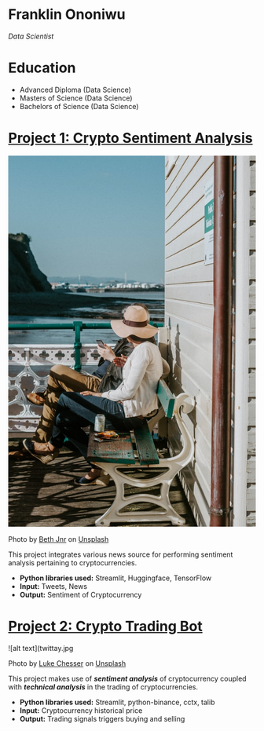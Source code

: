 # Franklin Ononiwu
*Data Scientist*

# Education
* Advanced Diploma (Data Science)
* Masters of Science (Data Science) 
* Bachelors of Science (Data Science)

# [Project 1: Crypto Sentiment Analysis](http://youtube.com/dataprofessor)
![alt text](vacay.jpg)

Photo by <a href="https://unsplash.com/@bthjnr?utm_source=unsplash&utm_medium=referral&utm_content=creditCopyText">Beth Jnr</a> on <a href="https://unsplash.com/s/photos/vacation-rental-recommender-system?utm_source=unsplash&utm_medium=referral&utm_content=creditCopyText">Unsplash</a>

This project integrates various news source for performing sentiment analysis pertaining to cryptocurrencies.
* **Python libraries used:** Streamlit, Huggingface, TensorFlow
* **Input:** Tweets, News
* **Output:** Sentiment of Cryptocurrency

# [Project 2: Crypto Trading Bot](http://youtube.com/dataprofessor)
![alt text](twittay.jpg

Photo by <a href="https://unsplash.com/@lukechesser?utm_source=unsplash&utm_medium=referral&utm_content=creditCopyText">Luke Chesser</a> on <a href="https://unsplash.com/s/photos/twitter-sentiment-analysis?utm_source=unsplash&utm_medium=referral&utm_content=creditCopyText">Unsplash</a>

This project makes use of ***sentiment analysis*** of cryptocurrency coupled with ***technical analysis*** in the trading of cryptocurrencies.
* **Python libraries used:** Streamlit, python-binance, cctx, talib
* **Input:** Cryptocurrency historical price
* **Output:** Trading signals triggers buying and selling
